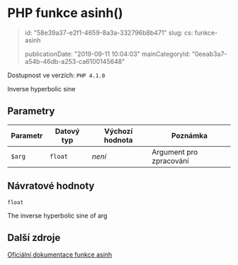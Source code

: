 PHP funkce asinh()
==================

> id: "58e39a37-e2f1-4659-8a3a-332796b8b471"
> slug:
> 	cs: funkce-asinh
>
> publicationDate: "2019-09-11 10:04:03"
> mainCategoryId: "0eeab3a7-a54b-46db-a253-ca6100145648"

Dostupnost ve verzích: `PHP 4.1.0`

Inverse hyperbolic sine


Parametry
--------------

| Parametr | Datový typ | Výchozí hodnota | Poznámka |
|-----|-----|-----|-----|
| `$arg` | `float` | *není* | Argument pro zpracování |


Návratové hodnoty
----------------

`float`

The inverse hyperbolic sine of arg

Další zdroje
------------

[Oficiální dokumentace funkce asinh](https://www.php.net/manual/en/function.asinh.php)
